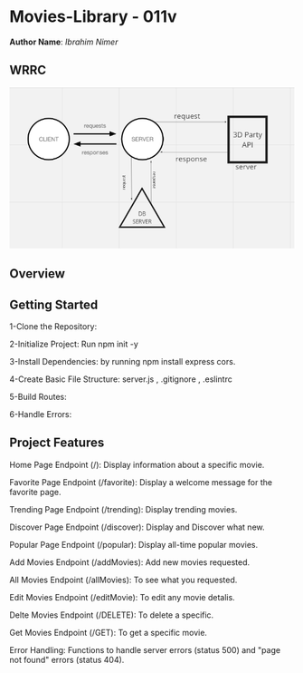 # Movies-Library - 011v

**Author Name**: *Ibrahim Nimer*

## WRRC
![WRRC](img/wrrc.png)

## Overview

## Getting Started

1-Clone the Repository:

2-Initialize Project:
Run npm init -y 

3-Install Dependencies:
by running npm install express cors.

4-Create Basic File Structure:
server.js , .gitignore  , .eslintrc

5-Build Routes:

6-Handle Errors:

## Project Features
Home Page Endpoint (/): Display information about a specific movie.

Favorite Page Endpoint (/favorite): Display a welcome message for the favorite page.

Trending Page Endpoint (/trending): Display trending movies.

Discover Page Endpoint (/discover): Display and Discover what new.

Popular Page Endpoint (/popular): Display all-time popular movies.

Add Movies Endpoint (/addMovies): Add new movies requested.

All Movies Endpoint (/allMovies): To see what you requested.

Edit Movies Endpoint (/editMovie): To edit any movie detalis.

Delte Movies Endpoint (/DELETE): To delete a specific. 

Get Movies Endpoint (/GET): To get  a specific movie.

Error Handling: Functions to handle server errors (status 500) and "page not found" errors (status 404).
